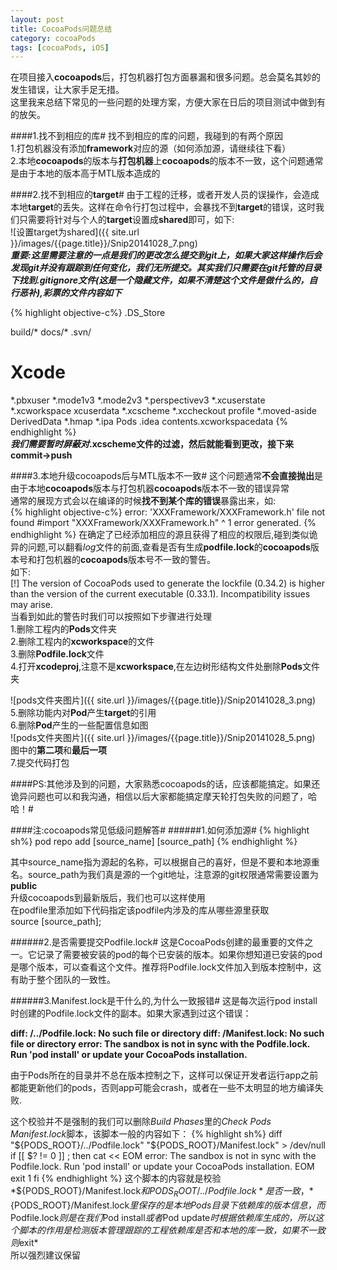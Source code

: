 ```yaml
---
layout: post
title: CocoaPods问题总结
category: cocoaPods
tags: [cocoaPods, iOS]
---
```

在项目接入**cocoapods**后，打包机器打包方面暴漏和很多问题。总会莫名其妙的发生错误，让大家手足无措。  
这里我来总结下常见的一些问题的处理方案，方便大家在日后的项目测试中做到有的放矢。  



####1.找不到相应的库#
找不到相应的库的问题，我碰到的有两个原因  
1.打包机器没有添加**framework**对应的源（如何添加源，请继续往下看）  
2.本地**cocoapods**的版本与**打包机器**上**cocoapods**的版本不一致，这个问题通常是由于本地的版本高于MTL版本造成的

####2.找不到相应的**target**#
由于工程的迁移，或者开发人员的误操作，会造成本地**target**的丢失。这样在命令行打包过程中，会暴找不到**target**的错误，这时我们只需要将针对与个人的**target**设置成**shared**即可，如下:  
![设置target为shared]({{ site.url }}/images/{{page.title}}/Snip20141028_7.png)  
***重要:这里需要注意的一点是我们的更改怎么提交到git上，如果大家这样操作后会发现git并没有跟踪到任何变化，我们无所提交。其实我们只需要在git托管的目录下找到.gitignore文件(这是一个隐藏文件，如果不清楚这个文件是做什么的，自行恶补),彩票的文件内容如下***

{% highlight objective-c%}
.DS_Store

build/*
docs/*
.svn/

# Xcode
*.pbxuser
*.mode1v3
*.mode2v3
*.perspectivev3
*.xcuserstate
*.xcworkspace
xcuserdata
*.xcscheme
*.xccheckout
profile
*.moved-aside
DerivedData
*.hmap
*.ipa
Pods
.idea
contents.xcworkspacedata
{% endhighlight %}  
***我们需要暂时屏蔽对*.xcscheme文件的过滤，然后就能看到更改，接下来commit->push**

####3.本地升级cocoapods后与MTL版本不一致#
这个问题通常**不会直接抛出**是由于本地**cocoapods**版本与打包机器**cocoapods**版本不一致的错误异常  
通常的展现方式会以在编译的时候**找不到某个库的错误**暴露出来，如:  
{% highlight objective-c%}
error: 'XXXFramework/XXXFramework.h' file not found
    #import "XXXFramework/XXXFramework.h"
            ^
1 error generated.
{% endhighlight %}
在确定了已经添加相应的源且获得了相应的权限后,碰到类似诡异的问题,可以翻看*log*文件的前面,查看是否有生成**podfile.lock**的**cocoapods**版本号和打包机器的**cocoapods**版本号不一致的警告。  
如下:  
<kp>[!] The version of CocoaPods used to generate the lockfile (0.34.2) is higher than the version of the current executable (0.33.1). Incompatibility issues may arise.</kp>  
当看到如此的警告时我们可以按照如下步骤进行处理  
1.删除工程内的**Pods**文件夹  
2.删除工程内的**xcworkspace**的文件  
3.删除**Podfile.lock**文件  
4.打开**xcodeproj**,注意不是**xcworkspace**,在左边树形结构文件处删除**Pods**文件夹  

![pods文件夹图片]({{ site.url }}/images/{{page.title}}/Snip20141028_3.png)  
5.删除功能内对**Pod**产生**target**的引用  
6.删除**Pod**产生的一些配置信息如图  
![pods文件夹图片]({{ site.url }}/images/{{page.title}}/Snip20141028_5.png)
图中的**第二项**和**最后一项**  
7.提交代码打包

####PS:其他涉及到的问题，大家熟悉cocoapods的话，应该都能搞定。如果还诡异问题也可以和我沟通，相信以后大家都能搞定摩天轮打包失败的问题了，哈哈！#

####注:cocoapods常见低级问题解答#
######1.如何添加源#
{% highlight sh%}
pod repo add [source_name] [source_path]
{% endhighlight %}

其中source_name指为源起的名称，可以根据自己的喜好，但是不要和本地源重名。source_path为我们真是源的一个git地址，注意源的git权限通常需要设置为**public**  
升级cocoapods到最新版后，我们也可以这样使用  
在podfile里添加如下代码指定该podfile内涉及的库从哪些源里获取  
<kp>source [source_path];</kp>

######2.是否需要提交Podfile.lock#
这是CocoaPods创建的最重要的文件之一。它记录了需要被安装的pod的每个已安装的版本。如果你想知道已安装的pod是哪个版本，可以查看这个文件。推荐将Podfile.lock文件加入到版本控制中，这有助于整个团队的一致性。 

######3.Manifest.lock是干什么的,为什么一致报错#
这是每次运行pod install时创建的Podfile.lock文件的副本。如果大家遇到过这个错误：
  
**diff: /../Podfile.lock: No such file or directory diff: /Manifest.lock: No such file or directory error: The sandbox is not in sync with the Podfile.lock. Run 'pod install' or update your CocoaPods installation.**  

由于Pods所在的目录并不总在版本控制之下，这样可以保证开发者运行app之前都能更新他们的pods，否则app可能会crash，或者在一些不太明显的地方编译失败.  

这个校验并不是强制的我们可以删除*Build Phases*里的*Check Pods Manifest.lock*脚本，该脚本一般的内容如下：
{% highlight sh%}
diff "${PODS_ROOT}/../Podfile.lock" "${PODS_ROOT}/Manifest.lock" > /dev/null
if [[ $? != 0 ]] ; then
cat << EOM
error: The sandbox is not in sync with the Podfile.lock. Run 'pod install' or update your CocoaPods installation.
EOM
exit 1
fi
{% endhighlight %} 
这个脚本的内容就是校验*${PODS_ROOT}/Manifest.lock*和*${PODS_ROOT}/../Podfile.lock*是否一致，*${PODS_ROOT}/Manifest.lock*里保存的是本地Pods目录下依赖库的版本信息，而*Podfile.lock*则是在我们*Pod install*或者*Pod update*时根据依赖库生成的，所以这个脚本的作用是检测版本管理跟踪的工程依赖库是否和本地的库一致，如果不一致则*exit*  
所以强烈建议保留


